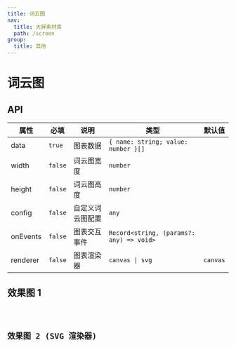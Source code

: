```yaml
---
title: 词云图
nav:
  title: 大屏素材库
  path: /screen
group:
  title: 其他
---
```


# 词云图

## API

| 属性     | 必填    | 说明             | 类型                                     | 默认值   |
| -------- | ------- | ---------------- | ---------------------------------------- | -------- |
| data     | `true`  | 图表数据         | `{ name: string; value: number }[]`      |          |
| width    | `false` | 词云图宽度       | `number`                                 |          |
| height   | `false` | 词云图高度       | `number`                                 |          |
| config   | `false` | 自定义词云图配置 | `any`                                    |          |
| onEvents | `false` | 图表交互事件     | `Record<string, (params?: any) => void>` |          |
| renderer | `false` | 图表渲染器       | `canvas \| svg`                          | `canvas` |

## 效果图 1

<code src="../../../example/WordCloudDemo/demo1.tsx" background="#040727">

## 效果图 2 (SVG 渲染器)

<code src="../../../example/WordCloudDemo/demo2.tsx" background="#040727">
